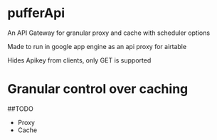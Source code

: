 # pufferApi
An API Gateway for granular proxy and cache with scheduler options

Made to run in google app engine as an api proxy for airtable

Hides Apikey from clients, only GET is supported

# Granular control over caching

##TODO
- Proxy
- Cache